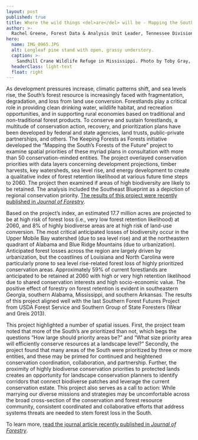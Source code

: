 ```yaml
---
layout: post
published: true
title: Where the wild things <del>are</del> will be - Mapping the South’s future forest landscapes & the wildlife that depend on them
author: >-
  Rachel Greene, Forest Data & Analysis Unit Leader, Tennessee Division of Forestry
hero:
  name: IMG_0965.JPG
  alt: Longleaf pine stand with open, grassy understory.
  caption: >-
    Sandhill Crane Wildlife Refuge in Mississippi. Photo by Toby Gray, Mississippi State University.
  headerClass: light-text
  float: right
---
```

As development pressures increase, climatic patterns shift, and sea levels rise, the South’s forest resource is increasingly faced with fragmentation, degradation, and loss from land use conversion. Forestlands play a critical role in providing clean drinking water, wildlife habitat, and recreation opportunities, and in supporting rural economies based on traditional and non-traditional forest products. To conserve and sustain forestlands, a multitude of conservation action, recovery, and prioritization plans have been developed by federal and state agencies, land trusts, public-private partnerships, and others. The Keeping Forests as Forests initiative developed the “Mapping the South’s Forests of the Future” project to examine spatial priorities of these myriad plans in consultation with more than 50 conservation-minded entities.<!--more--> The project overlayed conservation priorities with data layers concerning development projections, timber harvests, key watersheds, sea level rise, and energy development to create a qualitative index of forest retention likelihood at various future time steps to 2060. The project then examined if areas of high biodiversity are likely to be retained. The analysis included the Southeast Blueprint as a depiction of regional conservation priority. [The results of this project were recently published in _Journal of Forestry_](https://academic.oup.com/jof/article-abstract/118/1/28/5651349?redirectedFrom=fulltext).

Based on the project’s index, an estimated 17.7 million acres are projected to be at high risk of forest loss (i.e., very low forest retention likelihood) at 2060, and 8% of highly biodiverse areas are at high risk of land-use conversion. The most critical anticipated losses of biodiversity occur in the Upper Mobile Bay watershed (due to sea level rise) and at the northeastern quadrant of Alabama and Blue Ridge Mountains (due to urbanization). Anticipated forest losses across the region are largely driven by urbanization, but the coastlines of Louisiana and North Carolina were particularly prone to sea level rise-related forest loss of highly prioritized conservation areas. Approximately 59% of current forestlands are anticipated to be retained at 2060 with high or very high retention likelihood due to shared conservation interests and high socio-economic value. The positive effect of forestry on forest retention is evident in southeastern Georgia, southern Alabama, Mississippi, and southern Arkansas. The results of this project aligned well with the last Southern Forest Futures Project from USDA Forest Service and Southern Group of State Foresters (Wear and Greis 2013).

This project highlighted a number of spatial issues. First, the project team noted that more of the South’s are prioritized than not, which begs the questions “How large should priority areas be?” and “What size priority area will efficiently conserve resources at a landscape level?” Secondly, the project found that many areas of the South were prioritized by three or more entities, and these may be primed for continued and heightened conservation coordination, collaboration, and partnership. Further, the proximity of highly biodiverse conservation priorities to protected lands creates an opportunity for landscape conservation planners to identify corridors that connect biodiverse patches and leverage the current conservation estate. This project also serves as a call to action: While marrying our diverse missions and strategies may be uncomfortable across the broad cross-section of the conservation and forest resource community, consistent coordinated and collaborative efforts that address systems threats are needed to stem forest loss in the South.

To learn more, [read the journal article recently published in _Journal of Forestry_](https://academic.oup.com/jof/article-abstract/118/1/28/5651349?redirectedFrom=fulltext).
